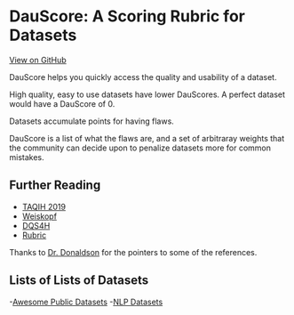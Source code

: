 # DauScore: A Scoring Rubric for Datasets

[View on GitHub](https://github.com/treenotation/dauscore)

DauScore helps you quickly access the quality and usability of a dataset.

High quality, easy to use datasets have lower DauScores. A perfect dataset would have a DauScore of 0.

Datasets accumulate points for having flaws.

DauScore is a list of what the flaws are, and a set of arbitraray weights that the community can decide upon to penalize datasets more for common mistakes.

## Further Reading

- [TAQIH 2019](https://www.sciencedirect.com/science/article/pii/S0169260718304188)
- [Weiskopf](https://egems.academyhealth.org/articles/10.5334/egems.218/)
- [DQS4H](https://www.i-hd.eu/index.cfm/services/dqs4h/)
- [Rubric](https://en.wikipedia.org/wiki/Rubric_(academic))

Thanks to [Dr. Donaldson](http://wphomes.soic.indiana.edu/drdonald/) for the pointers to some of the references.

## Lists of Lists of Datasets

-[Awesome Public Datasets](https://github.com/awesomedata/awesome-public-datasets)
-[NLP Datasets](https://github.com/niderhoff/nlp-datasets)
